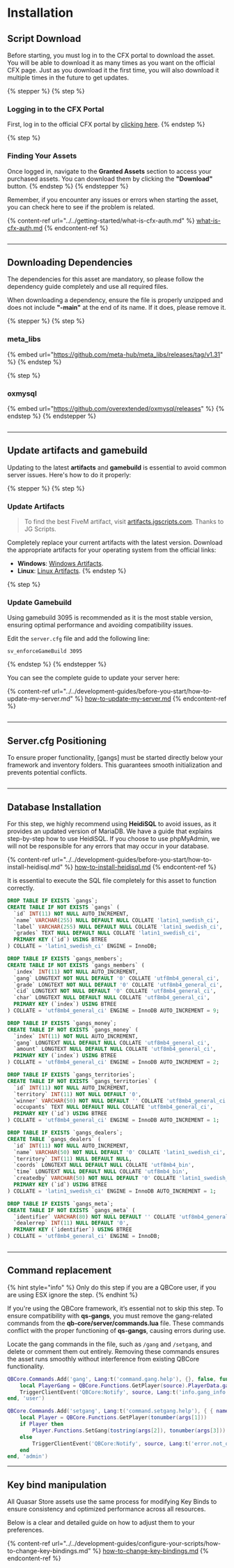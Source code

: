 # Installation

## Script Download

Before starting, you must log in to the CFX portal to download the asset. You will be able to download it as many times as you want on the official CFX page. Just as you download it the first time, you will also download it multiple times in the future to get updates.

{% stepper %}
{% step %}
### Logging in to the CFX Portal

First, log in to the official CFX portal by [clicking here](https://portal.cfx.re/assets/granted-assets).
{% endstep %}

{% step %}
### Finding Your Assets

Once logged in, navigate to the **Granted Assets** section to access your purchased assets. You can download them by clicking the **"Download"** button.
{% endstep %}
{% endstepper %}

Remember, if you encounter any issues or errors when starting the asset, you can check here to see if the problem is related.

{% content-ref url="../../getting-started/what-is-cfx-auth.md" %}
[what-is-cfx-auth.md](../../getting-started/what-is-cfx-auth.md)
{% endcontent-ref %}

<div data-full-width="false"><figure><img src="../../.gitbook/assets/ezgif-5-f03822751d.gif" alt=""><figcaption></figcaption></figure></div>

***

## Downloading Dependencies

The dependencies for this asset are mandatory, so please follow the dependency guide completely and use all required files.

When downloading a dependency, ensure the file is properly unzipped and does not include **"-main"** at the end of its name. If it does, please remove it.

{% stepper %}
{% step %}
### meta\_libs

{% embed url="https://github.com/meta-hub/meta_libs/releases/tag/v1.31" %}
{% endstep %}

{% step %}
### oxmysql

{% embed url="https://github.com/overextended/oxmysql/releases" %}
{% endstep %}
{% endstepper %}

<figure><img src="../../.gitbook/assets/ezgif-5-ee6f842765 (1).gif" alt=""><figcaption></figcaption></figure>

***

## Update artifacts and gamebuild

Updating to the latest **artifacts** and **gamebuild** is essential to avoid common server issues. Here's how to do it properly:

{% stepper %}
{% step %}
### Update Artifacts

> To find the best FiveM artifact, visit [artifacts.jgscripts.com](https://artifacts.jgscripts.com). Thanks to JG Scripts.

Completely replace your current artifacts with the latest version. Download the appropriate artifacts for your operating system from the official links:

* **Windows**: [Windows Artifacts](https://runtime.fivem.net/artifacts/fivem/build_server_windows/master/).
* **Linux**: [Linux Artifacts](https://runtime.fivem.net/artifacts/fivem/build_proot_linux/master/).
{% endstep %}

{% step %}
### Update Gamebuild

Using gamebuild 3095 is recommended as it is the most stable version, ensuring optimal performance and avoiding compatibility issues.

Edit the `server.cfg` file and add the following line:

```plaintext
sv_enforceGameBuild 3095
```
{% endstep %}
{% endstepper %}

You can see the complete guide to update your server here:

{% content-ref url="../../development-guides/before-you-start/how-to-update-my-server.md" %}
[how-to-update-my-server.md](../../development-guides/before-you-start/how-to-update-my-server.md)
{% endcontent-ref %}

<figure><img src="../../.gitbook/assets/ezgif-2-2221374386.gif" alt=""><figcaption></figcaption></figure>

***

## Server.cfg Positioning

To ensure proper functionality, \[gangs] must be started directly below your framework and inventory folders. This guarantees smooth initialization and prevents potential conflicts.

<figure><img src="../../.gitbook/assets/ezgif-7-18d691812a.gif" alt=""><figcaption></figcaption></figure>

***

## **Database Installation**

For this step, we highly recommend using **HeidiSQL** to avoid issues, as it provides an updated version of MariaDB. We have a guide that explains step-by-step how to use HeidiSQL. If you choose to use phpMyAdmin, we will not be responsible for any errors that may occur in your database.

{% content-ref url="../../development-guides/before-you-start/how-to-install-heidisql.md" %}
[how-to-install-heidisql.md](../../development-guides/before-you-start/how-to-install-heidisql.md)
{% endcontent-ref %}

It is essential to execute the SQL file completely for this asset to function correctly.

```sql
DROP TABLE IF EXISTS `gangs`;
CREATE TABLE IF NOT EXISTS `gangs` (
  `id` INT(11) NOT NULL AUTO_INCREMENT,
  `name` VARCHAR(255) NULL DEFAULT NULL COLLATE 'latin1_swedish_ci',
  `label` VARCHAR(255) NULL DEFAULT NULL COLLATE 'latin1_swedish_ci',
  `grades` TEXT NULL DEFAULT NULL COLLATE 'latin1_swedish_ci',
  PRIMARY KEY (`id`) USING BTREE
) COLLATE = 'latin1_swedish_ci' ENGINE = InnoDB;

DROP TABLE IF EXISTS `gangs_members`;
CREATE TABLE IF NOT EXISTS `gangs_members` (
  `index` INT(11) NOT NULL AUTO_INCREMENT,
  `gang` LONGTEXT NOT NULL DEFAULT '0' COLLATE 'utf8mb4_general_ci',
  `grade` LONGTEXT NOT NULL DEFAULT '0' COLLATE 'utf8mb4_general_ci',
  `cid` LONGTEXT NOT NULL DEFAULT '0' COLLATE 'utf8mb4_general_ci',
  `char` LONGTEXT NULL DEFAULT NULL COLLATE 'utf8mb4_general_ci',
  PRIMARY KEY (`index`) USING BTREE
) COLLATE = 'utf8mb4_general_ci' ENGINE = InnoDB AUTO_INCREMENT = 9;

DROP TABLE IF EXISTS `gangs_money`;
CREATE TABLE IF NOT EXISTS `gangs_money` (
  `index` INT(11) NOT NULL AUTO_INCREMENT,
  `gang` LONGTEXT NULL DEFAULT NULL COLLATE 'utf8mb4_general_ci',
  `amount` LONGTEXT NULL DEFAULT NULL COLLATE 'utf8mb4_general_ci',
  PRIMARY KEY (`index`) USING BTREE
) COLLATE = 'utf8mb4_general_ci' ENGINE = InnoDB AUTO_INCREMENT = 2;

DROP TABLE IF EXISTS `gangs_territories`;
CREATE TABLE IF NOT EXISTS `gangs_territories` (
  `id` INT(11) NOT NULL AUTO_INCREMENT,
  `territory` INT(11) NOT NULL DEFAULT '0',
  `winner` VARCHAR(50) NOT NULL DEFAULT '' COLLATE 'utf8mb4_general_ci',
  `occupants` TEXT NULL DEFAULT NULL COLLATE 'utf8mb4_general_ci',
  PRIMARY KEY (`id`) USING BTREE
) COLLATE = 'utf8mb4_general_ci' ENGINE = InnoDB AUTO_INCREMENT = 1;

DROP TABLE IF EXISTS `gangs_dealers`;
CREATE TABLE `gangs_dealers` (
  `id` INT(11) NOT NULL AUTO_INCREMENT,
  `name` VARCHAR(50) NOT NULL DEFAULT '0' COLLATE 'latin1_swedish_ci',
  `territory` INT(11) NULL DEFAULT NULL,
  `coords` LONGTEXT NULL DEFAULT NULL COLLATE 'utf8mb4_bin',
  `time` LONGTEXT NULL DEFAULT NULL COLLATE 'utf8mb4_bin',
  `createdby` VARCHAR(50) NOT NULL DEFAULT '0' COLLATE 'latin1_swedish_ci',
  PRIMARY KEY (`id`) USING BTREE
) COLLATE = 'latin1_swedish_ci' ENGINE = InnoDB AUTO_INCREMENT = 1;

DROP TABLE IF EXISTS `gangs_meta`;
CREATE TABLE IF NOT EXISTS `gangs_meta` (
  `identifier` VARCHAR(80) NOT NULL DEFAULT '' COLLATE 'utf8mb4_general_ci',
  `dealerrep` INT(11) NULL DEFAULT '0',
  PRIMARY KEY (`identifier`) USING BTREE
) COLLATE = 'utf8mb4_general_ci' ENGINE = InnoDB;
```

<figure><img src="../../.gitbook/assets/ezgif-7-08fed20fdc.gif" alt=""><figcaption></figcaption></figure>

***

## Command replacement

{% hint style="info" %}
Only do this step if you are a QBCore user, if you are using ESX ignore the step.
{% endhint %}

If you're using the QBCore framework, it’s essential not to skip this step. To ensure compatibility with **qs-gangs**, you must remove the gang-related commands from the **qb-core/server/commands.lua** file. These commands conflict with the proper functioning of **qs-gangs**, causing errors during use.

Locate the gang commands in the file, such as `/gang` and `/setgang`, and delete or comment them out entirely. Removing these commands ensures the asset runs smoothly without interference from existing QBCore functionality.

```lua
QBCore.Commands.Add('gang', Lang:t('command.gang.help'), {}, false, function(source)
    local PlayerGang = QBCore.Functions.GetPlayer(source).PlayerData.gang
    TriggerClientEvent('QBCore:Notify', source, Lang:t('info.gang_info', { value = PlayerGang.label, value2 = PlayerGang.grade.name }))
end, 'user')

QBCore.Commands.Add('setgang', Lang:t('command.setgang.help'), { { name = Lang:t('command.setgang.params.id.name'), help = Lang:t('command.setgang.params.id.help') }, { name = Lang:t('command.setgang.params.gang.name'), help = Lang:t('command.setgang.params.gang.help') }, { name = Lang:t('command.setgang.params.grade.name'), help = Lang:t('command.setgang.params.grade.help') } }, true, function(source, args)
    local Player = QBCore.Functions.GetPlayer(tonumber(args[1]))
    if Player then
        Player.Functions.SetGang(tostring(args[2]), tonumber(args[3]))
    else
        TriggerClientEvent('QBCore:Notify', source, Lang:t('error.not_online'), 'error')
    end
end, 'admin')
```

***

## Key bind manipulation

All Quasar Store assets use the same process for modifying Key Binds to ensure consistency and optimized performance across all resources.&#x20;

Below is a clear and detailed guide on how to adjust them to your preferences.

{% content-ref url="../../development-guides/configure-your-scripts/how-to-change-key-bindings.md" %}
[how-to-change-key-bindings.md](../../development-guides/configure-your-scripts/how-to-change-key-bindings.md)
{% endcontent-ref %}
